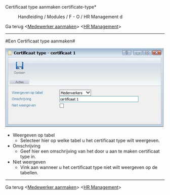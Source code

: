 <properties>
	<page>
		<title>Certificaat type aanmaken</title>
		<description>Certificaat type aanmaken</description>
		<context>certificate-type*</context>
	</page>
	<menu>
		<position>Handleiding / Modules / F - O / HR Management</position>
		<title>Certificaat type aanmaken</title>
		<sort>d</sort>
	</menu>
</properties>

Ga terug <[Medewerker aanmaken](http://hybridsaas.support/pages/handleiding/modules/F-O/hr-management/een-medewerker-aanmaken)>
<[HR Management](http://hybridsaas.support/pages/handleiding/modules/F-O/hr-management/introductie)>

----------
#Een Certificaat type aanmaken#


![](images/certificaat-type-nieuw.JPG)

- Weergeven op tabel
	- Selecteer hier op welke tabel u het certificaat type wilt weergeven.
- Omschrijving
	- Geef hier een omschrijving van het door u aan te maken certificaat type in.
- Niet weergeven
	- Vink aan wanneer u het certificaat type niet wilt weergeven op de tabellen.


----------

Ga terug <[Medewerker aanmaken](http://hybridsaas.support/pages/handleiding/modules/F-O/hr-management/een-medewerker-aanmaken)>
<[HR Management](http://hybridsaas.support/pages/handleiding/modules/F-O/hr-management/introductie)>